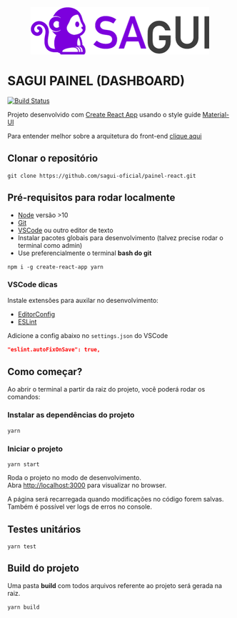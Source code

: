 <p align="center">
  <img width="400" src="src/assets/images/logo.png" alt="Sagui">
</p>

# SAGUI PAINEL (DASHBOARD)

[![Build Status](https://travis-ci.org/sagui-oficial/painel-react.svg?branch=master)](https://travis-ci.org/sagui-oficial/painel-react)

Projeto desenvolvido com [Create React App](https://github.com/facebook/create-react-app) usando o style guide [Material-UI](https://material-ui.com/)

Para entender melhor sobre a arquitetura do front-end [clique aqui](docs/ARCHITECTURE.md)

## Clonar o repositório

```prompt
git clone https://github.com/sagui-oficial/painel-react.git
```

## Pré-requisitos para rodar localmente

- [Node](https://nodejs.org/en/) versão >10
- [Git](https://git-scm.com/downloads)
- [VSCode](https://code.visualstudio.com/) ou outro editor de texto
- Instalar pacotes globais para desenvolvimento (talvez precise rodar o terminal como admin)
- Use preferencialmente o terminal **bash do git**

```prompt
npm i -g create-react-app yarn
```

### VSCode dicas

Instale extensões para auxilar no desenvolvimento:

- [EditorConfig](https://marketplace.visualstudio.com/items?itemName=EditorConfig.EditorConfig)
- [ESLint](https://marketplace.visualstudio.com/items?itemName=dbaeumer.vscode-eslint)

Adicione a config abaixo no `settings.json` do VSCode

```json
"eslint.autoFixOnSave": true,
```

## Como começar?

Ao abrir o terminal a partir da raiz do projeto, você poderá rodar os comandos:

### Instalar as dependências do projeto

```prompt
yarn
```

### Iniciar o projeto

```prompt
yarn start
```

Roda o projeto no modo de desenvolvimento.<br>
Abra [http://localhost:3000](http://localhost:3000) para visualizar no browser.

A página será recarregada quando modificações no código forem salvas.<br>
Também é possível ver logs de erros no console.

## Testes unitários

```prompt
yarn test
```

## Build do projeto

Uma pasta **build** com todos arquivos referente ao projeto será gerada na raiz.

```prompt
yarn build
```
